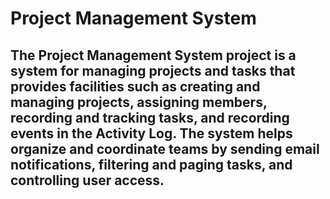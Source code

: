 # Project Management System
## The Project Management System project is a system for managing projects and tasks that provides facilities such as creating and managing projects, assigning members, recording and tracking tasks, and recording events in the Activity Log. The system helps organize and coordinate teams by sending email notifications, filtering and paging tasks, and controlling user access.
